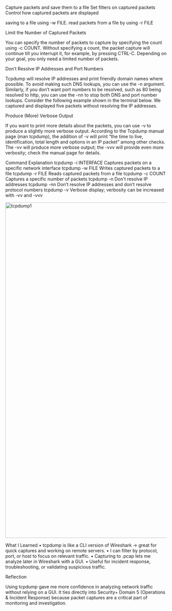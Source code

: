 Capture packets and save them to a file
Set filters on captured packets
Control how captured packets are displayed


saving to a file using -w FILE.
read packets from a file by using -r FILE

Limit the Number of Captured Packets

You can specify the number of packets to capture by specifying the count using -c COUNT. Without specifying a count, the packet capture will continue till you interrupt it, for example, by pressing CTRL-C. Depending on your goal, you only need a limited number of packets.

Don’t Resolve IP Addresses and Port Numbers

Tcpdump will resolve IP addresses and print friendly domain names where possible. To avoid making such DNS lookups, you can use the -n argument. Similarly, if you don’t want port numbers to be resolved, such as 80 being resolved to http, you can use the -nn to stop both DNS and port number lookups. Consider the following example shown in the terminal below. We captured and displayed five packets without resolving the IP addresses.

Produce (More) Verbose Output

If you want to print more details about the packets, you can use -v to produce a slightly more verbose output. According to the Tcpdump manual page (man tcpdump), the addition of -v will print “the time to live, identification, total length and options in an IP packet” among other checks. The -vv will produce more verbose output; the -vvv will provide even more verbosity; check the manual page for details.

Command	Explanation
tcpdump -i INTERFACE	Captures packets on a specific network interface
tcpdump -w FILE	Writes captured packets to a file
tcpdump -r FILE	Reads captured packets from a file
tcpdump -c COUNT	Captures a specific number of packets
tcpdump -n	Don’t resolve IP addresses
tcpdump -nn	Don’t resolve IP addresses and don’t resolve protocol numbers
tcpdump -v	Verbose display; verbosity can be increased with -vv and -vvv

<img width="1680" height="1050" alt="tcpdump1" src="https://github.com/user-attachments/assets/15a4f506-f442-4928-853a-4c3c33d2cf20" />

What I Learned
	•	tcpdump is like a CLI version of Wireshark → great for quick captures and working on remote servers.
	•	I can filter by protocol, port, or host to focus on relevant traffic.
	•	Capturing to .pcap lets me analyze later in Wireshark with a GUI.
	•	Useful for incident response, troubleshooting, or validating suspicious traffic.

Reflection

Using tcpdump gave me more confidence in analyzing network traffic without relying on a GUI. It ties directly into Security+ Domain 5 (Operations & Incident Response) because packet captures are a critical part of monitoring and investigation.
